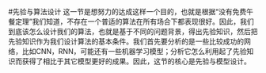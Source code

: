 #先验与算法设计
这一节是想努力的达成这样一个目的，也就是根据“没有免费午餐定理”我们知道，不存在一个普适的算法在所有场合下都表现很好。因此，我们到底该怎么设计我们的算法，也就是基于不同的问题背景，得出先验知识，然后把先验知识作为我们设计算法的基本条件。我们首先要分析的是一些比较成功的网络，比如CNN，RNN，可能还有一些机器学习模型；分析它怎么利用起了先验知识而获得了相比于其它模型更好的成果。因此，这节的核心是先验与模型设计。  

